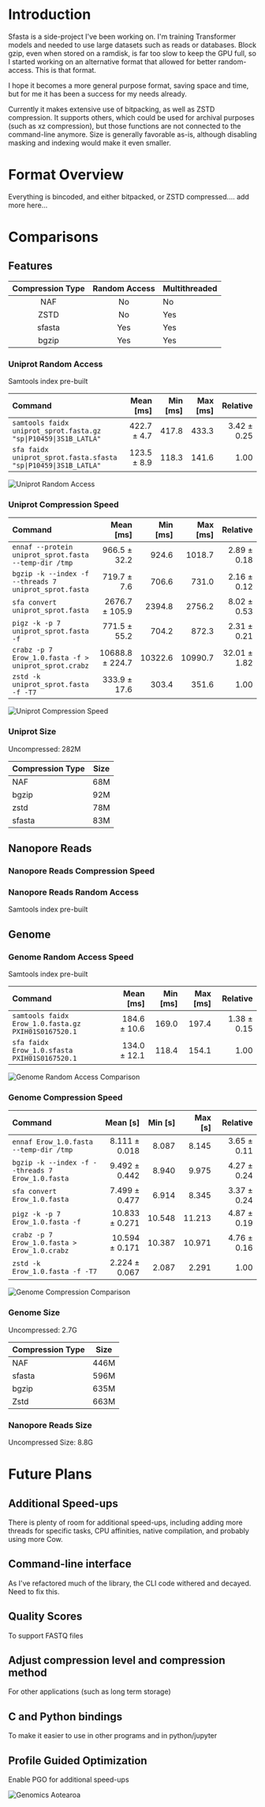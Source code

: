 # Introduction
Sfasta is a side-project I've been working on. I'm training Transformer models and needed to use large datasets such as reads or databases. Block gzip, even when stored on a ramdisk, is far too slow to keep the GPU full, so I started working on an alternative format that allowed for better random-access. This is that format.

I hope it becomes a more general purpose format, saving space and time, but for me it has been a success for my needs already.

Currently it makes extensive use of bitpacking, as well as ZSTD compression. It supports others, which could be used for archival purposes (such as xz compression), but those functions are not connected to the command-line anymore. Size is generally favorable as-is, although disabling masking and indexing would make it even smaller.

# Format Overview
Everything is bincoded, and either bitpacked, or ZSTD compressed.... add more here...

# Comparisons

## Features
| Compression Type | Random Access | Multithreaded |
|:---:|:---:|:----|
| NAF | No | No |
| ZSTD | No | Yes |
| sfasta | Yes | Yes |
| bgzip | Yes | Yes |

### Uniprot Random Access
Samtools index pre-built

| Command | Mean [ms] | Min [ms] | Max [ms] | Relative |
|:---|---:|---:|---:|---:|
| `samtools faidx uniprot_sprot.fasta.gz "sp\|P10459\|3S1B_LATLA"` | 422.7 ± 4.7 | 417.8 | 433.3 | 3.42 ± 0.25 |
| `sfa faidx uniprot_sprot.fasta.sfasta "sp\|P10459\|3S1B_LATLA"` | 123.5 ± 8.9 | 118.3 | 141.6 | 1.00 |

![Uniprot Random Access](info/uniprot_random_access.png)

### Uniprot Compression Speed
| Command | Mean [ms] | Min [ms] | Max [ms] | Relative |
|:---|---:|---:|---:|---:|
| `ennaf --protein uniprot_sprot.fasta --temp-dir /tmp` | 966.5 ± 32.2 | 924.6 | 1018.7 | 2.89 ± 0.18 |
| `bgzip -k --index -f --threads 7 uniprot_sprot.fasta` | 719.7 ± 7.6 | 706.6 | 731.0 | 2.16 ± 0.12 |
| `sfa convert uniprot_sprot.fasta` | 2676.7 ± 105.9 | 2394.8 | 2756.2 | 8.02 ± 0.53 |
| `pigz -k -p 7 uniprot_sprot.fasta -f` | 771.5 ± 55.2 | 704.2 | 872.3 | 2.31 ± 0.21 |
| `crabz -p 7 Erow_1.0.fasta -f > uniprot_sprot.crabz` | 10688.8 ± 224.7 | 10322.6 | 10990.7 | 32.01 ± 1.82 |
| `zstd -k uniprot_sprot.fasta -f -T7` | 333.9 ± 17.6 | 303.4 | 351.6 | 1.00 |

![Uniprot Compression Speed](info/uniprot_compress_comparison.png)

### Uniprot Size
Uncompressed: 282M

| Compression Type | Size |
| --- | --- |
| NAF | 68M |
| bgzip | 92M |
| zstd | 78M | 
| sfasta | 83M |

## Nanopore Reads
### Nanopore Reads Compression Speed

### Nanopore Reads Random Access
Samtools index pre-built

## Genome

### Genome Random Access Speed
Samtools index pre-built

| Command | Mean [ms] | Min [ms] | Max [ms] | Relative |
|:---|---:|---:|---:|---:|
| `samtools faidx Erow_1.0.fasta.gz PXIH01S0167520.1` | 184.6 ± 10.6 | 169.0 | 197.4 | 1.38 ± 0.15 |
| `sfa faidx Erow_1.0.sfasta PXIH01S0167520.1` | 134.0 ± 12.1 | 118.4 | 154.1 | 1.00 |

![Genome Random Access Comparison](info/genome_random_access.png)


### Genome Compression Speed
| Command | Mean [s] | Min [s] | Max [s] | Relative |
|:---|---:|---:|---:|---:|
| `ennaf Erow_1.0.fasta --temp-dir /tmp` | 8.111 ± 0.018 | 8.087 | 8.145 | 3.65 ± 0.11 |
| `bgzip -k --index -f --threads 7 Erow_1.0.fasta` | 9.492 ± 0.442 | 8.940 | 9.975 | 4.27 ± 0.24 |
| `sfa convert Erow_1.0.fasta` | 7.499 ± 0.477 | 6.914 | 8.345 | 3.37 ± 0.24 |
| `pigz -k -p 7 Erow_1.0.fasta -f` | 10.833 ± 0.271 | 10.548 | 11.213 | 4.87 ± 0.19 |
| `crabz -p 7 Erow_1.0.fasta > Erow_1.0.crabz` | 10.594 ± 0.171 | 10.387 | 10.971 | 4.76 ± 0.16 |
| `zstd -k Erow_1.0.fasta -f -T7` | 2.224 ± 0.067 | 2.087 | 2.291 | 1.00 |

![Genome Compression Comparison](info/genome_compress_comparison.png)

### Genome Size 
Uncompressed: 2.7G

| Compression Type | Size |
|---|--|
| NAF | 446M |
| sfasta | 596M |
| bgzip | 635M |
| Zstd | 663M |


### Nanopore Reads Size
Uncompressed Size: 8.8G

# Future Plans
## Additional Speed-ups
There is plenty of room for additional speed-ups, including adding more threads for specific tasks, CPU affinities, native compilation, and probably using more Cow.

## Command-line interface
As I've refactored much of the library, the CLI code withered and decayed. Need to fix this.

## Quality Scores
To support FASTQ files

## Adjust compression level and compression method
For other applications (such as long term storage)

## C and Python bindings
To make it easier to use in other programs and in python/jupyter

## Profile Guided Optimization
Enable PGO for additional speed-ups

![Genomics Aotearoa](info/genomics-aotearoa.png)